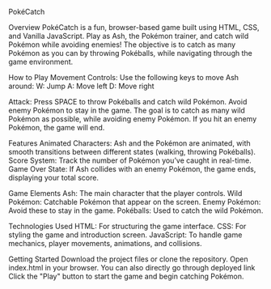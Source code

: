 PokéCatch

Overview
PokéCatch is a fun, browser-based game built using HTML, CSS, and Vanilla JavaScript. Play as Ash, the Pokémon trainer, and catch wild Pokémon while avoiding enemies! The objective is to catch as many Pokémon as you can by throwing Pokéballs, while navigating through the game environment.

How to Play
Movement Controls: Use the following keys to move Ash around:
W: Jump
A: Move left
D: Move right

Attack: Press SPACE to throw Pokéballs and catch wild Pokémon.
Avoid enemy Pokémon to stay in the game.
The goal is to catch as many wild Pokémon as possible, while avoiding enemy Pokémon. If you hit an enemy Pokémon, the game will end.

Features
Animated Characters: Ash and the Pokémon are animated, with smooth transitions between different states (walking, throwing Pokéballs).
Score System: Track the number of Pokémon you’ve caught in real-time.
Game Over State: If Ash collides with an enemy Pokémon, the game ends, displaying your total score.

Game Elements
Ash: The main character that the player controls.
Wild Pokémon: Catchable Pokémon that appear on the screen.
Enemy Pokémon: Avoid these to stay in the game.
Pokéballs: Used to catch the wild Pokémon.

Technologies Used
HTML: For structuring the game interface.
CSS: For styling the game and introduction screen.
JavaScript: To handle game mechanics, player movements, animations, and collisions.

Getting Started
Download the project files or clone the repository.
Open index.html in your browser.
You can also directly go through deployed link 
Click the "Play" button to start the game and begin catching Pokémon.
